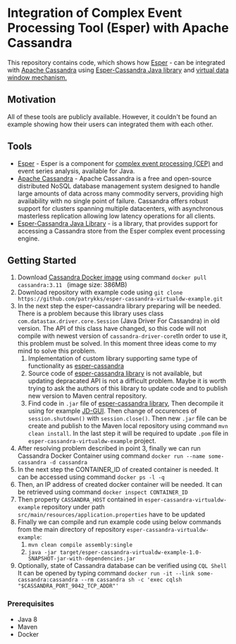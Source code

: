 # Integration of Complex Event Processing Tool (Esper) with Apache Cassandra

This repository contains code, which shows how [Esper](http://www.espertech.com/esper/) - can be integrated with [Apache Cassandra](http://cassandra.apache.org/) using [Esper-Cassandra Java library](https://bitbucket.org/scharrenbach/cassandra-esper/wiki/Home) and [virtual data window mechanism.](http://www.espertech.com/esper/release-6.1.0/esper-reference/html/extension.html#extension-virtualdw)

## Motivation

All of these tools are publicly available. However, it couldn't be found an example showing how their users can integrated them with each other.

## Tools
* [Esper](http://www.espertech.com/esper/) - Esper is a component for [complex event processing (CEP)](http://www.espertech.com/esper/faq_esper.php#whatiscep) and event series analysis, available for Java.
* [Apache Cassandra](http://cassandra.apache.org/) - Apache Cassandra is a free and open-source distributed NoSQL database management system designed to handle large amounts of data across many commodity servers, providing high availability with no single point of failure. Cassandra offers robust support for clusters spanning multiple datacenters, with asynchronous masterless replication allowing low latency operations for all clients.
* [Esper-Cassandra Java Library](https://bitbucket.org/scharrenbach/cassandra-esper/wiki/Home) - is a library, that provides support for accessing a Cassandra store from the Esper complex event processing engine.

## Getting Started
1. Download [Cassandra Docker image](https://hub.docker.com/_/cassandra/) using command ```docker pull cassandra:3.11 ``` (image size: 386MB)
2. Download repository with example code using ```git clone https://github.com/patrykks/esper-cassandra-virtualdw-example.git ```
3. In the next step the esper-cassandra library preparing  will be needed. There is a problem because this library uses class ```com.datastax.driver.core.Session``` (Java Driver For Cassandra) in old version. The API of this class have changed, so this code will not compile with newest version of ```cassandra-driver-core```tIn order to use it, this problem must be solved. In this moment three ideas come to my mind to solve this problem.
    1. Implementation of custom library supporting same type of functionality as [esper-cassandra](https://bitbucket.org/scharrenbach/cassandra-esper/wiki/Home)
    2. Source code of [esper-cassandra library](https://bitbucket.org/scharrenbach/cassandra-esper/wiki/Home) is not available, but updating depracated API is not a difficult problem. Maybe it is worth trying to ask the authors of this library to update code and to publish new version to Maven central repository.
    3. Find code in ```.jar``` file of [esper-cassandra library](https://bitbucket.org/scharrenbach/cassandra-esper/wiki/Home), Then decompile it using for example [JD-GUI](http://jd.benow.ca/). Then change of occurences of ```session.shutdown()``` with ```session.close()```. Then new ```.jar``` file can be create and publish to the Maven local repository using command ```mvn clean install```. In the last step it will be required to update ```.pom``` file in ```esper-cassandra-virtualdw-example``` project.
4. After resolving problem described in point 3, finally we can run Cassandra Docker Container using command ```docker run --name some-cassandra -d cassandra```
5. In the next step the CONTAINER_ID of created container is needed. It can be accessed using command ```docker ps -l -q```
6. Then, an IP address of created docker container will be needed. It can be retrieved using command ```docker inspect CONTAINER_ID```
7. Then property ```CASSANDRA_HOST``` contained in ```esper-cassandra-virtualdw-example``` repository under path ```src/main/resources/application.properties``` have to be updated
8.  Finally we can compile and run example code using below commands from the main directory of repository ```esper-cassandra-virtualdw-example```:
    1. ```mvn clean compile assembly:single```
    2. ```java -jar target/esper-cassandra-virtualdw-example-1.0-SNAPSHOT-jar-with-dependencies.jar```
9. Optionally, state of Cassandra database can be verified using ```CQL Shell``` It can be opened by typing command ```docker run -it --link some-cassandra:cassandra --rm cassandra sh -c 'exec cqlsh "$CASSANDRA_PORT_9042_TCP_ADDR"'```

### Prerequisites
* Java 8
* Maven
* Docker


